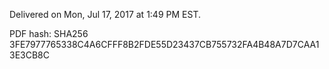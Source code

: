 Delivered on Mon, Jul 17, 2017 at 1:49 PM EST.

PDF hash: SHA256 3FE7977765338C4A6CFFF8B2FDE55D23437CB755732FA4B48A7D7CAA13E3CB8C